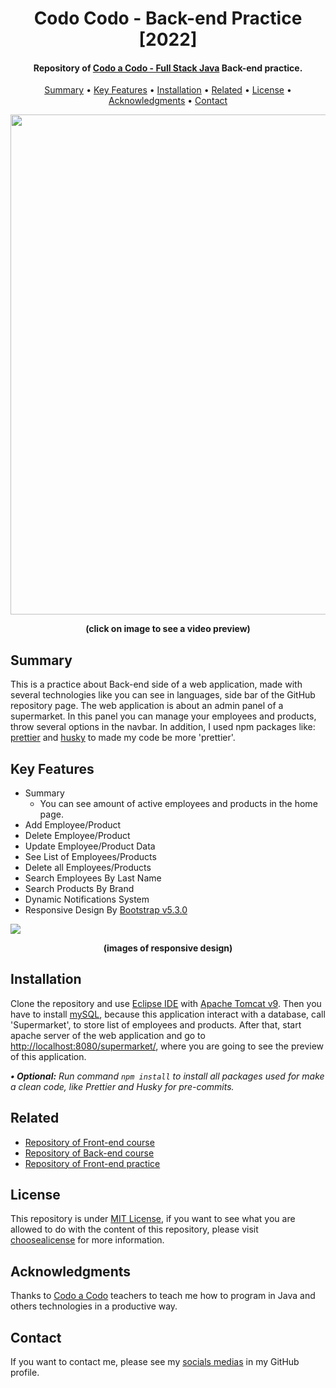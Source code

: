 <h1 align="center">
    Codo Codo - Back-end Practice [2022]
</h1>

<h4 align="center">
    Repository of <a href="https://www.buenosaires.gob.ar/educacion/codo-codo" target="_blank">Codo a Codo - Full Stack Java<a> Back-end practice.
</h4>

<p align="center">
    <a href="#----summary">Summary</a> •
    <a href="#----key-features">Key Features</a> •
    <a href="#----installation">Installation</a> •
    <a href="#----related">Related</a> •
    <a href="#----license">License</a> •
    <a href="#----acknowledgments">Acknowledgments</a> •
    <a href="#----contact">Contact</a>
</p>

<p align="center">
    <a href="https://www.youtube.com/watch?v=_ViGehlwlig&ab_channel=hozlucas28" target="_blank">
        <img src="https://user-images.githubusercontent.com/88015479/210026146-699917c4-d40d-4f07-a49f-d5ade0daa6d2.png" width="800">
    </a>
</p>

<p align="center">
    <strong>(click on image to see a video preview)</strong>
</p>

<h2>
    Summary
</h2>
<p>
    This is a practice about Back-end side of a web application, made with several technologies like you can see in languages, side bar of the GitHub repository page.
    The web application is about an admin panel of a supermarket. In this panel you can manage your employees and products, throw several options in the navbar. In addition, I used npm packages like: <a href="https://prettier.io/" target="_blank">prettier</a> and <a href="https://github.com/typicode/husky" target="_blank">husky</a> to made my code be more 'prettier'.
</p>

<h2>
    Key Features
</h2>
<p>
    <ul>
        <li>
            Summary
            <ul>
                <li>
                    You can see amount of active employees and products in the home page.
                </li>
            </ul>
        </li>
        <li>
            Add Employee/Product
        </li>
        <li>
            Delete Employee/Product
        </li>
        <li>
            Update Employee/Product Data
        </li>
        <li>
            See List of Employees/Products
        </li>
        <li>
            Delete all Employees/Products
        </li>
        <li>
            Search Employees By Last Name
        </li>
        <li>
            Search Products By Brand
        </li>
        <li>
            Dynamic Notifications System
        </li>
        <li>
            Responsive Design By <a href="https://getbootstrap.com/" target="_blank">Bootstrap v5.3.0</a>
        </li>
    </ul>
</p>

<img src="https://user-images.githubusercontent.com/88015479/210018473-2169b295-32b7-4586-9a5e-87b1cd73fe1f.png">

<p align="center">
    <strong>(images of responsive design)</strong>
</p>

<h2>
    Installation
</h2>
<p>
    Clone the repository and use <a href="https://www.eclipse.org/" target="_blank">Eclipse IDE</a> with <a href="https://tomcat.apache.org/" target="_blank">Apache Tomcat v9</a>. Then you have to install <a href="https://www.mysql.com/" target="_blank">mySQL</a>, because this application interact with a database, call 'Supermarket', to store list of employees and products. After that, start apache server of the web application and go to <a href="http://localhost:8080/supermarket/" target="_blank">http://localhost:8080/supermarket/</a>, where you are going to see the preview of this application.
</p>

<p>
    <i>
        <strong>• Optional:</strong>
        Run command <code>npm install</code> to install all packages used for make a clean code, like Prettier and Husky for pre-commits.
    </i>
</p>

<h2>
    Related
</h2>
<p>
    <ul>    
        <li>
            <a href="https://github.com/hozlucas28/Codo-Codo-Front-end-2022" target="_blank">Repository of Front-end course</a>
        </li>
        <li>
            <a href="https://github.com/hozlucas28/Codo-Codo-Back-end-2022" target="_blank">Repository of Back-end course</a>
        </li>
        <li>
            <a href="https://github.com/hozlucas28/Codo-Codo-Front-end-Practice-2022" target="_blank">Repository of Front-end practice</a>
        </li>
    </ul>
</p>

<h2>
    License
</h2>
<p>
    This repository is under <a href="./LICENSE" target="_blank">MIT License</a>, if you want to see what you are allowed to do with the content of this repository, please visit <a href="https://choosealicense.com/licenses/" target="_blank">choosealicense</a> for more information.
</p>

<h2>
    Acknowledgments
</h2>
<p>
    Thanks to <a href="https://www.buenosaires.gob.ar/educacion/codo-codo" target="_blank">Codo a Codo</a> teachers to teach me how to program in Java and others technologies in a productive way.
</p>

<h2>
    Contact
</h1>
<p>
    If you want to contact me, please see my <a href="https://github.com/hozlucas28" target="_blank">socials medias</a> in my GitHub profile.
</p>
